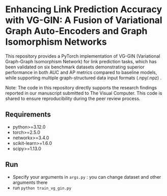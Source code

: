 # Enhancing Link Prediction Accuracy with VG-GIN: A Fusion of Variational Graph Auto-Encoders and Graph Isomorphism Networks

This repository provides a PyTorch implementation of VG-GIN (Variational Graph-Graph Isomorphism Network) for link prediction tasks, which has been validated on six benchmark datasets demonstrating superior performance in both AUC and AP metrics compared to baseline models, while supporting multiple graph-structured data input formats (.npy/.npz) .

Note: The code in this repository directly supports the research findings reported in our manuscript submitted to The Visual Computer. This code is shared to ensure reproducibility during the peer review process.

## Requirements
* python>=3.12.0
* torch>=2.5.0 
* networkx>=3.4.0
* scikit-learn>=1.6.0
* scipy>=1.13.0

## Run
* Specify your arguments in `args.py` : you can change dataset and other arguments there
* run `python train_vg_gin.py`
